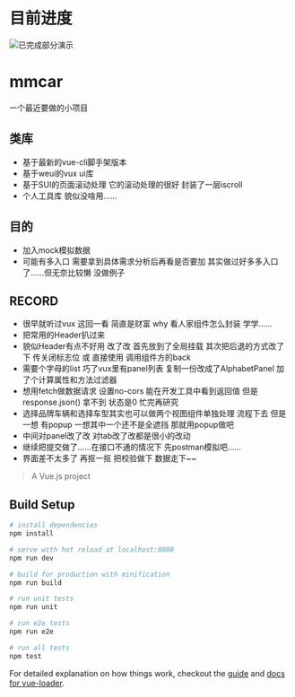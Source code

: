 # 目前进度

![已完成部分演示](http://7jpswm.com1.z0.glb.clouddn.com/mmcardemo.gif)

# mmcar

一个最近要做的小项目

## 类库

* 基于最新的vue-cli脚手架版本
* 基于weui的vux ui库
* 基于SUI的页面滚动处理 它的滚动处理的很好 封装了一层iscroll
* 个人工具库 貌似没啥用……

## 目的

* 加入mock模拟数据
* 可能有多入口 需要拿到具体需求分析后再看是否要加 其实做过好多多入口了……但无奈比较懒 没做例子

## RECORD

* 很早就听过vux 这回一看 简直是财富 why 看人家组件怎么封装 学学……
* 把常用的Header扒过来
* 貌似Header有点不好用 改了改 首先放到了全局挂载 其次把后退的方式改了下 传关闭标志位 或 直接使用 调用组件方的back
* 需要个字母的list 巧了vux里有panel列表 复制一份改成了AlphabetPanel 加了个计算属性和方法过滤器
* 想用fetch做数据请求 设置no-cors 能在开发工具中看到返回值 但是response.json() 拿不到 状态是0 忙完再研究
* 选择品牌车辆和选择车型其实也可以做两个视图组件单独处理 流程下去 但是一想 有popup 一想其中一个还不是全遮挡 那就用popup做吧
* 中间对panel改了改 对tab改了改都是很小的改动
* 继续把提交做了……在接口不通的情况下 先postman模拟吧……
* 界面差不太多了 再抠一抠 把校验做下 数据走下~~

> A Vue.js project

## Build Setup

``` bash
# install dependencies
npm install

# serve with hot reload at localhost:8080
npm run dev

# build for production with minification
npm run build

# run unit tests
npm run unit

# run e2e tests
npm run e2e

# run all tests
npm test
```

For detailed explanation on how things work, checkout the [guide](http://vuejs-templates.github.io/webpack/) and [docs for vue-loader](http://vuejs.github.io/vue-loader).
